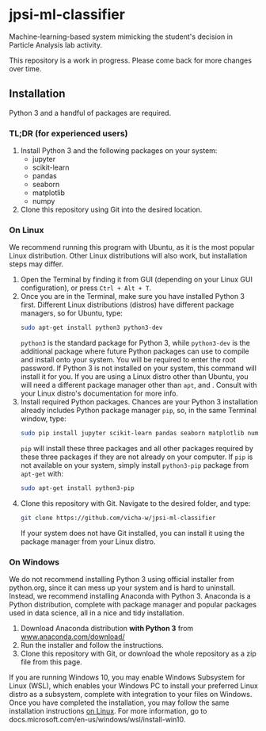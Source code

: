 # jpsi-ml-classifier
Machine-learning-based system mimicking the student's decision in Particle Analysis lab activity.

This repository is a work in progress. Please come back for more changes over time.

## Installation
Python 3 and a handful of packages are required.

### TL;DR (for experienced users)
1. Install Python 3 and the following packages on your system:
    * jupyter
    * scikit-learn
    * pandas
    * seaborn
    * matplotlib
    * numpy
2. Clone this repository using Git into the desired location.

### On Linux
We recommend running this program with Ubuntu, as it is the most popular Linux distribution. Other Linux distributions will also work, but installation steps may differ.
1. Open the Terminal by finding it from GUI (depending on your Linux GUI configuration), or press `Ctrl + Alt + T`.
2. Once you are in the Terminal, make sure you have installed Python 3 first. Different Linux distributions (distros) have different package managers, so for Ubuntu, type:
    ```bash
    sudo apt-get install python3 python3-dev
    ```
    `python3` is the standard package for Python 3, while `python3-dev` is the additional package where future Python packages can use to compile and install onto your system. You will be required to enter the root password. If Python 3 is not installed on your system, this command will install it for you. If you are using a Linux distro other than Ubuntu, you will need a different package manager other than `apt`, and . Consult with your Linux distro's documentation for more info.
3. Install required Python packages. Chances are your Python 3 installation already includes Python package manager `pip`, so, in the same Terminal window, type:
    ```bash
    sudo pip install jupyter scikit-learn pandas seaborn matplotlib numpy
    ```
    `pip` will install these three packages and all other packages required by these three packages if they are not already on your computer. If `pip` is not available on your system, simply install `python3-pip` package from `apt-get` with:
    ```bash
    sudo apt-get install python3-pip
    ```
4. Clone this repository with Git. Navigate to the desired folder, and type:
    ```bash
    git clone https://github.com/vicha-w/jpsi-ml-classifier
    ```
    If your system does not have Git installed, you can install it using the package manager from your Linux distro.

### On Windows
We do not recommend installing Python 3 using official installer from python.org, since it can mess up your system and is hard to uninstall. Instead, we recommend installing Anaconda with Python 3. Anaconda is a Python distribution, complete with package manager and popular packages used in data science, all in a nice and tidy installation.

1. Download Anaconda distribution **with Python 3** from www.anaconda.com/download/
2. Run the installer and follow the instructions.
3. Clone this repository with Git, or download the whole repository as a zip file from this page. 

If you are running Windows 10, you may enable Windows Subsystem for Linux (WSL), which enables your Windows PC to install your preferred Linux distro as a subsystem, complete with integration to your files on Windows. Once you have completed the installation, you may follow the same installation instructions [on Linux](#on-linux). For more information, go to docs.microsoft.com/en-us/windows/wsl/install-win10.